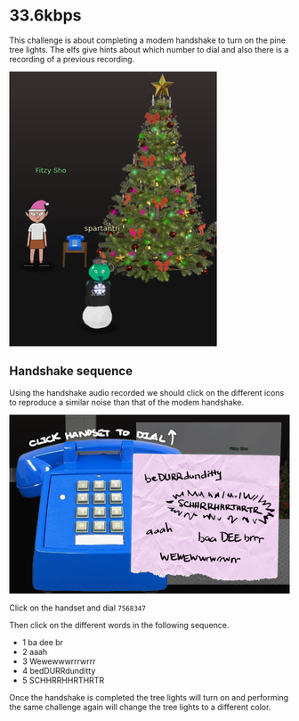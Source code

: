 # 33.6kbps
This challenge is about completing a modem handshake to turn on the pine tree lights. The elfs give hints about which number to dial and also there is a recording of a previous recording.

![Access](A-33.6kbps-access.png)

## Handshake sequence
Using the handshake audio recorded we should click on the different icons to reproduce a similar noise than that of the modem handshake.

![Access](A-33.6kbps-phone.png)

Click on the handset and dial `7568347`

Then click on the different words in the following sequence.

* 1 ba dee br 
* 2 aaah
* 3 Wewewwwrrrwrrr
* 4 bedDURRdunditty
* 5 SCHHRRHHRTHRTR

Once the handshake is completed the tree lights will turn on and performing the same challenge again will change the tree lights to a different color.
